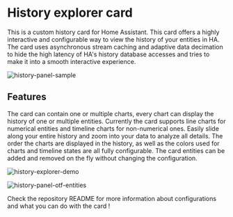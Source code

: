 # History explorer card

This is a custom history card for Home Assistant. This card offers a highly interactive and configurable way to view the history of your entities in HA. The card uses asynchronous stream caching and adaptive data decimation to hide the high latency of HA's history database accesses and tries to make it into a smooth interactive experience.

![history-panel-sample](https://user-images.githubusercontent.com/60828821/147441073-5fbdeb2e-281a-4312-84f1-1ce5c835fc3d.png)

## Features

The card can contain one or multiple charts, every chart can display the history of one or multiple entities. Currently the card supports line charts for numerical entities and timeline charts for non-numerical ones. Easily slide along your entire history and zoom into your data to analyze all details. The order the charts are displayed in the history, as well as the colors used for charts and timeline states are all fully configurable. The card entities can be added and removed on the fly without changing the configuration.

![history-explorer-demo](https://github.com/alexarch21/history-explorer-card/raw/main/images/screenshots/history-explorer-demo-480.gif)

![history-panel-otf-entities](https://github.com/alexarch21/history-explorer-card/raw/main/images/screenshots/history-panel-otf-entities.png)

Check the repository README for more information about configurations and what you can do with the card !
